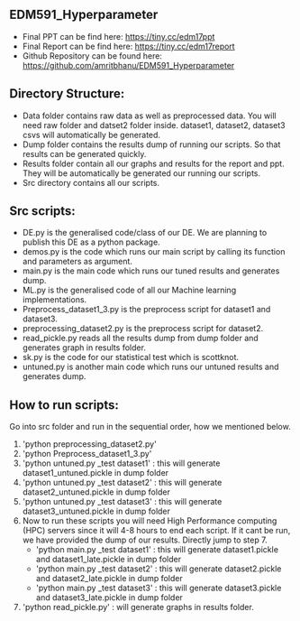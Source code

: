 ## EDM591_Hyperparameter
- Final PPT can be find here: https://tiny.cc/edm17ppt
- Final Report can be find here: https://tiny.cc/edm17report
- Github Repository can be found here: https://github.com/amritbhanu/EDM591_Hyperparameter

## Directory Structure:
- Data folder contains raw data as well as preprocessed data. You will need raw folder and datset2 folder inside. dataset1, dataset2, dataset3 csvs will automatically be generated.
- Dump folder contains the results dump of running our scripts. So that results can be generated quickly.
- Results folder contain all our graphs and results for the report and ppt. They will be automatically be generated our running our scripts.
- Src directory contains all our scripts.

## Src scripts:
- DE.py is the generalised code/class of our DE. We are planning to publish this DE as a python package.
- demos.py is the code which runs our main script by calling its function and parameters as argument.
- main.py is the main code which runs our tuned results and generates dump.
- ML.py is the generalised code of all our Machine learning implementations.
- Preprocess_dataset1_3.py is the preprocess script for dataset1 and dataset3.
- preprocessing_dataset2.py is the preprocess script for dataset2.
- read_pickle.py reads all the results dump from dump folder and generates graph in results folder.
- sk.py is the code for our statistical test which is scottknot.
- untuned.py is another main code which runs our untuned results and generates dump.

## How to run scripts:
Go into src folder and run in the sequential order, how we mentioned below.
1) 'python preprocessing_dataset2.py'
2) 'python Preprocess_dataset1_3.py'
3) 'python untuned.py _test dataset1' : this will generate dataset1_untuned.pickle in dump folder
4) 'python untuned.py _test dataset2' : this will generate dataset2_untuned.pickle in dump folder
5) 'python untuned.py _test dataset3' : this will generate dataset3_untuned.pickle in dump folder
6) Now to run these scripts you will need High Performance computing (HPC) servers since it will 4-8 hours to end each script. If it cant be run, we have provided the dump of our results. Directly jump to step 7.
    - 'python main.py _test dataset1' : this will generate dataset1.pickle and dataset1_late.pickle in dump folder
    - 'python main.py _test dataset2' : this will generate dataset2.pickle and dataset2_late.pickle in dump folder
    - 'python main.py _test dataset3' : this will generate dataset3.pickle and dataset3_late.pickle in dump folder
7) 'python read_pickle.py' : will generate graphs in results folder.


